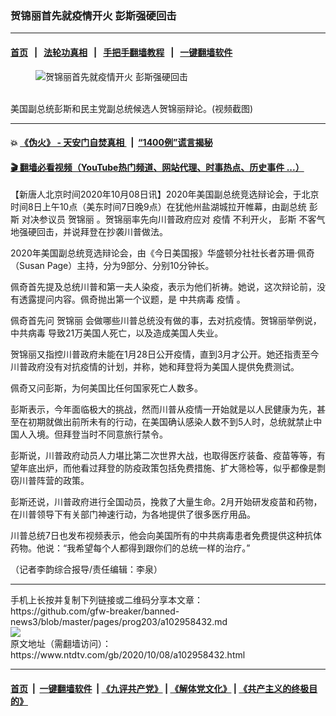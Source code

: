 ### 贺锦丽首先就疫情开火 彭斯强硬回击
------------------------

#### [首页](https://github.com/gfw-breaker/banned-news3/blob/master/README.md) &nbsp;&nbsp;|&nbsp;&nbsp; [法轮功真相](https://github.com/begood0513/basic/blob/master/README.md)  &nbsp;&nbsp;|&nbsp;&nbsp; [手把手翻墙教程](https://github.com/gfw-breaker/guides/wiki)  &nbsp;&nbsp;|&nbsp;&nbsp; [一键翻墙软件](https://github.com/gfw-breaker/nogfw/blob/master/README.md)  



<div><div class="featured_image">
 <figure>
  <img alt="贺锦丽首先就疫情开火 彭斯强硬回击" src="https://i.ntdtv.com/assets/uploads/2020/10/a29cb4e594a05c98495c5cfda8337e37-800x450.jpg"/>
 </figure><br/>
 <span class="caption">
  美国副总统彭斯和民主党副总统候选人贺锦丽辩论。(视频截图)
 </span>
</div>
</div><hr/>

#### 💥 [《伪火》 - 天安门自焚真相 ](http://158.247.195.190:10000/videos/blog/weihuo.html)&nbsp; |&nbsp; [“1400例”谎言揭秘  ](http://158.247.195.190:10000/videos/blog/jiexi1400.html)

#### [ 🎬  翻墙必看视频（YouTube热门频道、网站代理、时事热点、历史事件 ...）](https://github.com/gfw-breaker/links/blob/master/banned.md)

<div><div class="post_content" itemprop="articleBody">
 <p>
  【新唐人北京时间2020年10月08日讯】2020年美国副总统竞选辩论会，于北京时间8日上午10点（美东时间7日晚9点）在犹他州盐湖城拉开帷幕，由副总统
  <ok href="https://www.ntdtv.com/gb/彭斯.htm">
   彭斯
  </ok>
  对决参议员
  <ok href="https://www.ntdtv.com/gb/贺锦丽.htm">
   贺锦丽
  </ok>
  。贺锦丽率先向川普政府应对
  <ok href="https://www.ntdtv.com/gb/疫情.htm">
   疫情
  </ok>
  不利开火，
  <ok href="https://www.ntdtv.com/gb/彭斯.htm">
   彭斯
  </ok>
  不客气地强硬回击，并说拜登在抄袭川普做法。
 </p>
 <div class="video_fit_container">
 </div>
 <p>
  2020年美国副总统竞选辩论会，由《今日美国报》华盛顿分社社长者苏珊·佩奇（Susan Page）主持，分为9部分、分别10分钟长。
 </p>
 <p>
  佩奇首先提及总统川普和第一夫人染疫，表示为他们祈祷。她说，这次辩论前，没有透露提问内容。佩奇抛出第一个议题，是
  <ok href="https://www.ntdtv.com/gb/中共病毒.htm">
   中共病毒
  </ok>
  <ok href="https://www.ntdtv.com/gb/疫情.htm">
   疫情
  </ok>
  。
 </p>
 <p>
  佩奇首先问
  <ok href="https://www.ntdtv.com/gb/贺锦丽.htm">
   贺锦丽
  </ok>
  会做哪些川普总统没有做的事，去对抗疫情。贺锦丽举例说，
  <ok href="https://www.ntdtv.com/gb/中共病毒.htm">
   中共病毒
  </ok>
  导致21万美国人死亡，以及造成美国人失业。
 </p>
 <p>
  贺锦丽又指控川普政府未能在1月28日公开疫情，直到3月才公开。她还指责至今川普政府没有对抗疫情的计划，并称，她和拜登将为美国人提供免费测试。
 </p>
 <p>
  佩奇又问彭斯，为何美国比任何国家死亡人数多。
 </p>
 <p>
  彭斯表示，今年面临极大的挑战，然而川普从疫情一开始就是以人民健康为先，甚至在初期就做出前所未有的行动，在美国确认感染人数不到5人时，总统就禁止中国人入境。但拜登当时不同意旅行禁令。
 </p>
 <p>
  彭斯说，川普政府动员人力堪比第二次世界大战，也取得医疗装备、疫苗等等，有望年底出炉，而他看过拜登的防疫政策包括免费措施、扩大筛检等，似乎都像是剽窃川普阵营的政策。
 </p>
 <p>
  彭斯还说，川普政府进行全国动员，挽救了大量生命。2月开始研发疫苗和药物，在川普领导下有关部门神速行动，为各地提供了很多医疗用品。
 </p>
 <p>
  川普总统7日也发布视频表示，他会向美国所有的中共病毒患者免费提供这种抗体药物。他说：“我希望每个人都得到跟你们的总统一样的治疗。”
 </p>
 <p>
  （记者李韵综合报导/责任编辑：李泉）
 </p>
 <div class="single_ad">
 </div>
</div>
</div>
<hr/>
手机上长按并复制下列链接或二维码分享本文章：<br/>
https://github.com/gfw-breaker/banned-news3/blob/master/pages/prog203/a102958432.md <br/>
<a href='https://github.com/gfw-breaker/banned-news3/blob/master/pages/prog203/a102958432.md'><img src='https://github.com/gfw-breaker/banned-news3/blob/master/pages/prog203/a102958432.md.png'/></a> <br/>
原文地址（需翻墙访问）：https://www.ntdtv.com/gb/2020/10/08/a102958432.html


------------------------
#### [首页](https://github.com/gfw-breaker/banned-news3/blob/master/README.md) &nbsp;|&nbsp; [一键翻墙软件](https://github.com/gfw-breaker/nogfw/blob/master/README.md) &nbsp;| [《九评共产党》](https://github.com/gfw-breaker/9ping.md/blob/master/README.md#九评之一评共产党是什么) | [《解体党文化》](https://github.com/gfw-breaker/jtdwh.md/blob/master/README.md) | [《共产主义的终极目的》](https://github.com/gfw-breaker/gczydzjmd.md/blob/master/README.md)


<img src='http://gfw-breaker.win/banned-news3/pages/prog203/a102958432.md' width='0px' height='0px'/>